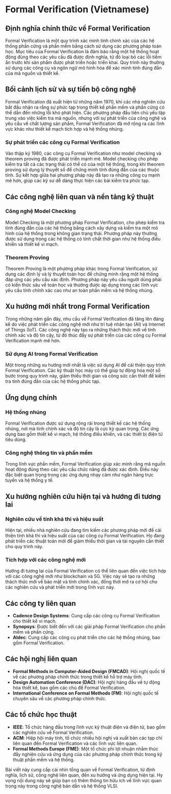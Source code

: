 # Formal Verification (Vietnamese)

## Định nghĩa chính thức về Formal Verification

Formal Verification là một quy trình xác minh tính chính xác của các hệ thống phần cứng và phần mềm bằng cách sử dụng các phương pháp toán học. Mục tiêu của Formal Verification là đảm bảo rằng một hệ thống hoạt động đúng theo các yêu cầu đã được định nghĩa, từ đó loại bỏ các lỗi tiềm ẩn trước khi sản phẩm được phát triển hoặc triển khai. Quy trình này thường sử dụng các công cụ và ngôn ngữ mô hình hóa để xác minh tính đúng đắn của mã nguồn và thiết kế.

## Bối cảnh lịch sử và sự tiến bộ công nghệ

Formal Verification đã xuất hiện từ những năm 1970, khi các nhà nghiên cứu bắt đầu nhận ra rằng sự phức tạp trong thiết kế phần mềm và phần cứng có thể dẫn đến những lỗi khó phát hiện. Các phương pháp đầu tiên chủ yếu tập trung vào việc kiểm tra mã nguồn, nhưng với sự phát triển của công nghệ và yêu cầu về chất lượng sản phẩm, Formal Verification đã mở rộng ra các lĩnh vực khác như thiết kế mạch tích hợp và hệ thống nhúng.

### Sự phát triển các công cụ Formal Verification

Vào thập kỷ 1980, các công cụ Formal Verification như model checking và theorem proving đã được phát triển mạnh mẽ. Model checking cho phép kiểm tra tất cả các trạng thái có thể có của một hệ thống, trong khi theorem proving sử dụng lý thuyết số để chứng minh tính đúng đắn của các thuộc tính. Sự kết hợp giữa hai phương pháp này đã tạo ra những công cụ mạnh mẽ hơn, giúp các kỹ sư dễ dàng thực hiện các bài kiểm tra phức tạp.

## Các công nghệ liên quan và nền tảng kỹ thuật

### Công nghệ Model Checking

Model Checking là một phương pháp Formal Verification, cho phép kiểm tra tính đúng đắn của các hệ thống bằng cách xây dựng và kiểm tra một mô hình của hệ thống trong không gian trạng thái. Phương pháp này thường được sử dụng trong các hệ thống có tính chất thời gian như hệ thống điều khiển và thiết kế vi mạch.

### Theorem Proving

Theorem Proving là một phương pháp khác trong Formal Verification, sử dụng các định lý và lý thuyết toán học để chứng minh rằng một hệ thống đáp ứng các yêu cầu xác định. Phương pháp này yêu cầu người dùng phải có kiến thức sâu về toán học và thường được áp dụng trong các lĩnh vực yêu cầu tính chính xác cao như an toàn phần mềm và hệ thống nhúng.

## Xu hướng mới nhất trong Formal Verification

Trong những năm gần đây, nhu cầu về Formal Verification đã tăng lên đáng kể do việc phát triển các công nghệ mới như trí tuệ nhân tạo (AI) và Internet of Things (IoT). Các công nghệ này tạo ra những thách thức mới về tính chính xác và độ tin cậy, từ đó thúc đẩy sự phát triển của các công cụ Formal Verification mạnh mẽ hơn.

### Sử dụng AI trong Formal Verification

Một trong những xu hướng mới nhất là việc sử dụng AI để cải thiện quy trình Formal Verification. Các kỹ thuật học máy có thể giúp tự động hóa một số bước trong quy trình này, giảm thiểu thời gian và công sức cần thiết để kiểm tra tính đúng đắn của các hệ thống phức tạp.

## Ứng dụng chính

### Hệ thống nhúng

Formal Verification được sử dụng rộng rãi trong thiết kế các hệ thống nhúng, nơi mà tính chính xác và độ tin cậy là cực kỳ quan trọng. Các ứng dụng bao gồm thiết kế vi mạch, hệ thống điều khiển, và các thiết bị điện tử tiêu dùng.

### Công nghệ thông tin và phần mềm

Trong lĩnh vực phần mềm, Formal Verification giúp xác minh rằng mã nguồn hoạt động đúng theo các yêu cầu chức năng đã được xác định. Điều này đặc biệt quan trọng trong các ứng dụng nhạy cảm như ngân hàng trực tuyến và hệ thống y tế.

## Xu hướng nghiên cứu hiện tại và hướng đi tương lai

### Nghiên cứu về tính khả thi và hiệu suất

Hiện tại, nhiều nhà nghiên cứu đang tìm kiếm các phương pháp mới để cải thiện tính khả thi và hiệu suất của các công cụ Formal Verification. Họ đang phát triển các thuật toán mới để giảm thiểu thời gian và tài nguyên cần thiết cho quy trình này.

### Tích hợp với các công nghệ mới

Hướng đi tương lai của Formal Verification có thể liên quan đến việc tích hợp với các công nghệ mới như blockchain và 5G. Việc này sẽ tạo ra những thách thức mới về bảo mật và tính chính xác, đồng thời mở ra cơ hội cho các nghiên cứu và phát triển mới trong lĩnh vực này.

## Các công ty liên quan

- **Cadence Design Systems**: Cung cấp các công cụ Formal Verification cho thiết kế vi mạch.
- **Synopsys**: Được biết đến với các giải pháp Formal Verification cho phần mềm và phần cứng.
- **Aldec**: Cung cấp các công cụ phát triển cho các hệ thống nhúng, bao gồm Formal Verification.

## Các hội nghị liên quan

- **Formal Methods in Computer-Aided Design (FMCAD)**: Hội nghị quốc tế về các phương pháp chính thức trong thiết kế hỗ trợ máy tính.
- **Design Automation Conference (DAC)**: Hội nghị hàng đầu về tự động hóa thiết kế, bao gồm các chủ đề Formal Verification.
- **International Conference on Formal Methods (FM)**: Hội nghị quốc tế chuyên sâu về các phương pháp chính thức.

## Các tổ chức học thuật

- **IEEE**: Tổ chức hàng đầu trong lĩnh vực kỹ thuật điện và điện tử, bao gồm các nghiên cứu về Formal Verification.
- **ACM**: Hiệp hội máy tính, tổ chức nhiều hội nghị và xuất bản các tạp chí liên quan đến Formal Verification và các lĩnh vực liên quan.
- **Formal Methods Europe (FME)**: Một tổ chức phi lợi nhuận nhằm thúc đẩy nghiên cứu và ứng dụng của các phương pháp chính thức trong kỹ thuật phần mềm và hệ thống. 

Bài viết này cung cấp cái nhìn tổng quan về Formal Verification, từ định nghĩa, lịch sử, công nghệ liên quan, đến xu hướng và ứng dụng hiện tại. Hy vọng nội dung này sẽ giúp bạn có thêm thông tin hữu ích về lĩnh vực quan trọng này trong công nghệ bán dẫn và hệ thống VLSI.